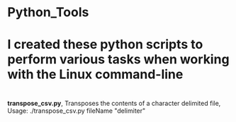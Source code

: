 # Python_Tools
# I created these python scripts to perform various tasks when working with the Linux command-line
# 
 <strong>transpose_csv.py</strong>, Transposes the contents of a character delimited file, Usage: ./transpose_csv.py fileName "delimiter"
